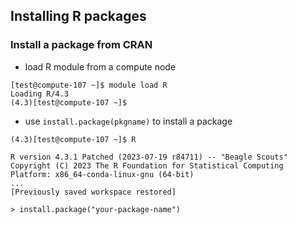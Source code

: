## Installing R packages

### Install a package from CRAN
- load R module from a compute node
```
[test@compute-107 ~]$ module load R
Loading R/4.3
(4.3)[test@compute-107 ~]$
```

- use `install.package(pkgname)` to install a package
```
(4.3)[test@compute-107 ~]$ R

R version 4.3.1 Patched (2023-07-19 r84711) -- "Beagle Scouts"
Copyright (C) 2023 The R Foundation for Statistical Computing
Platform: x86_64-conda-linux-gnu (64-bit)
...
[Previously saved workspace restored]

> install.package("your-package-name")
```
